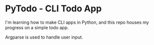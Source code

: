 # PyTodo - CLI Todo App
I'm learning how to make CLI apps in Python, and this repo houses my progress on a simple todo app.

Argparse is used to handle user input.